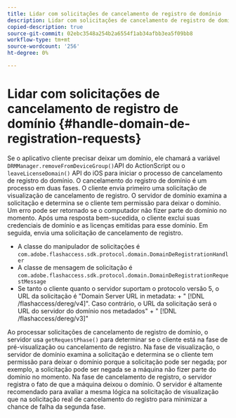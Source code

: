 ```yaml
---
title: Lidar com solicitações de cancelamento de registro de domínio
description: Lidar com solicitações de cancelamento de registro de domínio
copied-description: true
source-git-commit: 02ebc3548a254b2a6554f1ab34afbb3ea5f09bb8
workflow-type: tm+mt
source-wordcount: '256'
ht-degree: 0%

---
```


# Lidar com solicitações de cancelamento de registro de domínio {#handle-domain-de-registration-requests}

Se o aplicativo cliente precisar deixar um domínio, ele chamará a variável `DRMManager.removeFromDeviceGroup()`API do ActionScript ou o `leaveLicenseDomain()` API do iOS para iniciar o processo de cancelamento de registro do domínio. O cancelamento do registro de domínio é um processo em duas fases. O cliente envia primeiro uma solicitação de visualização de cancelamento de registro. O servidor de domínio examina a solicitação e determina se o cliente tem permissão para deixar o domínio. Um erro pode ser retornado se o computador não fizer parte do domínio no momento. Após uma resposta bem-sucedida, o cliente exclui suas credenciais de domínio e as licenças emitidas para esse domínio. Em seguida, envia uma solicitação de cancelamento de registro.

* A classe do manipulador de solicitações é `com.adobe.flashaccess.sdk.protocol.domain.DomainDeRegistrationHandler`
* A classe de mensagem de solicitação é `com.adobe.flashaccess.sdk.protocol.domain.DomainDeRegistrationRequestMessage`
* Se tanto o cliente quanto o servidor suportam o protocolo versão 5, o URL da solicitação é &quot;Domain Server URL in metadata: + &quot; [!DNL /flashaccess/dereg/v4]&quot;. Caso contrário, o URL da solicitação será o URL do servidor do domínio nos metadados&quot; + &quot; [!DNL /flashaccess/dereg/v3]&quot;

Ao processar solicitações de cancelamento de registro de domínio, o servidor usa `getRequestPhase()` para determinar se o cliente está na fase de pré-visualização ou cancelamento de registro. Na fase de visualização, o servidor de domínio examina a solicitação e determina se o cliente tem permissão para deixar o domínio porque a solicitação pode ser negada; por exemplo, a solicitação pode ser negada se a máquina não fizer parte do domínio no momento. Na fase de cancelamento de registro, o servidor registra o fato de que a máquina deixou o domínio. O servidor é altamente recomendado para avaliar a mesma lógica na solicitação de visualização que na solicitação real de cancelamento do registro para minimizar a chance de falha da segunda fase.

